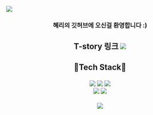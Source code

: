  ![](https://capsule-render.vercel.app/api?section=header&type=waving&height=200&color=auto&fontSize=50&animation=twinkling&text=Hyeri's%20Github👻)
 
 <h3 align = 'center'>혜리의 깃허브에 오신걸 환영합니다 :) </h3>
 <h2 align = 'center'>
 T-story 링크 <a href="https://yari-blog.tistory.com/" target="_blank"><img src="https://img.shields.io/badge/T-story-000000?style=flat&logo=Tstory&logoColor=white&link=github.com/HyeRi95"/></a>
 </h2>

<h2 align = "center"> 🌟Tech Stack🌟 </h2>
<h3 align = "center">
<img src="https://img.shields.io/badge/Python-3766AB?style=flat&logo=Python&logoColor=white&link=github.com/HyeRi95"/>
<img src="https://img.shields.io/badge/Oracle SQL-F80000?style=flat&logo=Oracle&logoColor=white&link=github.com/HyeRi95"/>
<img src="https://img.shields.io/badge/R-276DC3?style=flat&logo=R&logoColor=white&link=github.com/HyeRi95"/>
<br>
<img src="https://img.shields.io/badge/Django-092E20?style=flat&logo=Django&logoColor=white&link=github.com/HyeRi95"/>
<img src="https://img.shields.io/badge/pandas-150458?style=flat&logo=Pandas&logoColor=white&link=github.com/HyeRi95"/>
<br></br>
 
<!-- <img src="https://github-readme-stats.vercel.app/api/top-langs/?username=HyeRi95&layout=compact"><br><br> -->
<img src="https://github-readme-stats.vercel.app/api?username=Hyeri95&show_icons=true">
</h3>
 
 
 

 
